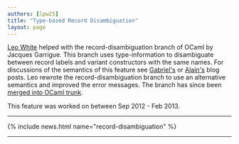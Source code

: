 ```yaml
---
authors: [lpw25]
title: "Type-based Record Disambiguation"
layout: page
---
```


[Leo White](http://www.lpw25.net/) helped with the record-disambiguation branch of OCaml by Jacques Garrigue. This branch uses type-information to disambiguate between record labels and variant constructors with the same names. For discussions of the semantics of this feature see [Gabriel's](http://gallium.inria.fr/~scherer/gagallium/resolving-field-names/) or [Alain's](http://www.lexifi.com/blog/type-based-selection-label-and-constructors) blog posts. Leo rewrote the record-disambiguation branch to use an alternative semantics and improved the error messages. The branch has since been [merged into OCaml trunk](https://github.com/ocaml/ocaml/commit/c8273a179cb0bc835924eeca522922a1769d9d54).

This feature was worked on between Sep 2012 - Feb 2013.

----

{% include news.html name="record-disambiguation" %}

----
